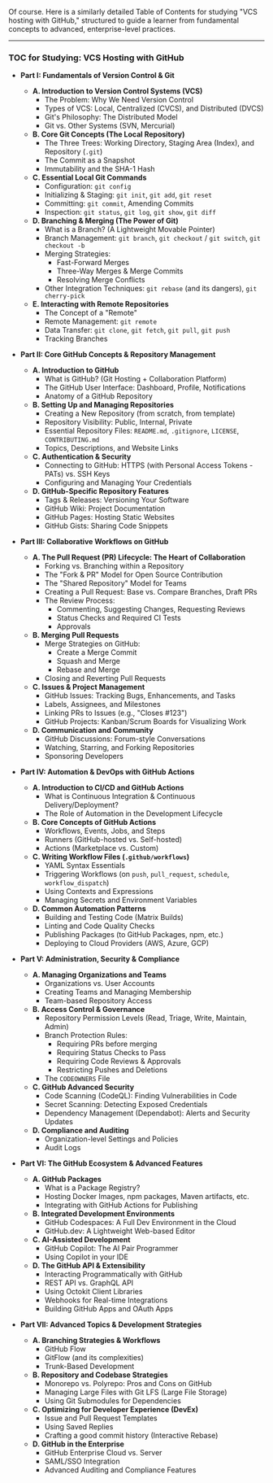 Of course. Here is a similarly detailed Table of Contents for studying "VCS hosting with GitHub," structured to guide a learner from fundamental concepts to advanced, enterprise-level practices.

***

### **TOC for Studying: VCS Hosting with GitHub**

*   **Part I: Fundamentals of Version Control & Git**
    *   **A. Introduction to Version Control Systems (VCS)**
        *   The Problem: Why We Need Version Control
        *   Types of VCS: Local, Centralized (CVCS), and Distributed (DVCS)
        *   Git's Philosophy: The Distributed Model
        *   Git vs. Other Systems (SVN, Mercurial)
    *   **B. Core Git Concepts (The Local Repository)**
        *   The Three Trees: Working Directory, Staging Area (Index), and Repository (`.git`)
        *   The Commit as a Snapshot
        *   Immutability and the SHA-1 Hash
    *   **C. Essential Local Git Commands**
        *   Configuration: `git config`
        *   Initializing & Staging: `git init`, `git add`, `git reset`
        *   Committing: `git commit`, Amending Commits
        *   Inspection: `git status`, `git log`, `git show`, `git diff`
    *   **D. Branching & Merging (The Power of Git)**
        *   What is a Branch? (A Lightweight Movable Pointer)
        *   Branch Management: `git branch`, `git checkout` / `git switch`, `git checkout -b`
        *   Merging Strategies:
            *   Fast-Forward Merges
            *   Three-Way Merges & Merge Commits
            *   Resolving Merge Conflicts
        *   Other Integration Techniques: `git rebase` (and its dangers), `git cherry-pick`
    *   **E. Interacting with Remote Repositories**
        *   The Concept of a "Remote"
        *   Remote Management: `git remote`
        *   Data Transfer: `git clone`, `git fetch`, `git pull`, `git push`
        *   Tracking Branches

*   **Part II: Core GitHub Concepts & Repository Management**
    *   **A. Introduction to GitHub**
        *   What is GitHub? (Git Hosting + Collaboration Platform)
        *   The GitHub User Interface: Dashboard, Profile, Notifications
        *   Anatomy of a GitHub Repository
    *   **B. Setting Up and Managing Repositories**
        *   Creating a New Repository (from scratch, from template)
        *   Repository Visibility: Public, Internal, Private
        *   Essential Repository Files: `README.md`, `.gitignore`, `LICENSE`, `CONTRIBUTING.md`
        *   Topics, Descriptions, and Website Links
    *   **C. Authentication & Security**
        *   Connecting to GitHub: HTTPS (with Personal Access Tokens - PATs) vs. SSH Keys
        *   Configuring and Managing Your Credentials
    *   **D. GitHub-Specific Repository Features**
        *   Tags & Releases: Versioning Your Software
        *   GitHub Wiki: Project Documentation
        *   GitHub Pages: Hosting Static Websites
        *   GitHub Gists: Sharing Code Snippets

*   **Part III: Collaborative Workflows on GitHub**
    *   **A. The Pull Request (PR) Lifecycle: The Heart of Collaboration**
        *   Forking vs. Branching within a Repository
        *   The "Fork & PR" Model for Open Source Contribution
        *   The "Shared Repository" Model for Teams
        *   Creating a Pull Request: Base vs. Compare Branches, Draft PRs
        *   The Review Process:
            *   Commenting, Suggesting Changes, Requesting Reviews
            *   Status Checks and Required CI Tests
            *   Approvals
    *   **B. Merging Pull Requests**
        *   Merge Strategies on GitHub:
            *   Create a Merge Commit
            *   Squash and Merge
            *   Rebase and Merge
        *   Closing and Reverting Pull Requests
    *   **C. Issues & Project Management**
        *   GitHub Issues: Tracking Bugs, Enhancements, and Tasks
        *   Labels, Assignees, and Milestones
        *   Linking PRs to Issues (e.g., "Closes #123")
        *   GitHub Projects: Kanban/Scrum Boards for Visualizing Work
    *   **D. Communication and Community**
        *   GitHub Discussions: Forum-style Conversations
        *   Watching, Starring, and Forking Repositories
        *   Sponsoring Developers

*   **Part IV: Automation & DevOps with GitHub Actions**
    *   **A. Introduction to CI/CD and GitHub Actions**
        *   What is Continuous Integration & Continuous Delivery/Deployment?
        *   The Role of Automation in the Development Lifecycle
    *   **B. Core Concepts of GitHub Actions**
        *   Workflows, Events, Jobs, and Steps
        *   Runners (GitHub-hosted vs. Self-hosted)
        *   Actions (Marketplace vs. Custom)
    *   **C. Writing Workflow Files (`.github/workflows`)**
        *   YAML Syntax Essentials
        *   Triggering Workflows (on `push`, `pull_request`, `schedule`, `workflow_dispatch`)
        *   Using Contexts and Expressions
        *   Managing Secrets and Environment Variables
    *   **D. Common Automation Patterns**
        *   Building and Testing Code (Matrix Builds)
        *   Linting and Code Quality Checks
        *   Publishing Packages (to GitHub Packages, npm, etc.)
        *   Deploying to Cloud Providers (AWS, Azure, GCP)

*   **Part V: Administration, Security & Compliance**
    *   **A. Managing Organizations and Teams**
        *   Organizations vs. User Accounts
        *   Creating Teams and Managing Membership
        *   Team-based Repository Access
    *   **B. Access Control & Governance**
        *   Repository Permission Levels (Read, Triage, Write, Maintain, Admin)
        *   Branch Protection Rules:
            *   Requiring PRs before merging
            *   Requiring Status Checks to Pass
            *   Requiring Code Reviews & Approvals
            *   Restricting Pushes and Deletions
        *   The `CODEOWNERS` File
    *   **C. GitHub Advanced Security**
        *   Code Scanning (CodeQL): Finding Vulnerabilities in Code
        *   Secret Scanning: Detecting Exposed Credentials
        *   Dependency Management (Dependabot): Alerts and Security Updates
    *   **D. Compliance and Auditing**
        *   Organization-level Settings and Policies
        *   Audit Logs

*   **Part VI: The GitHub Ecosystem & Advanced Features**
    *   **A. GitHub Packages**
        *   What is a Package Registry?
        *   Hosting Docker Images, npm packages, Maven artifacts, etc.
        *   Integrating with GitHub Actions for Publishing
    *   **B. Integrated Development Environments**
        *   GitHub Codespaces: A Full Dev Environment in the Cloud
        *   GitHub.dev: A Lightweight Web-based Editor
    *   **C. AI-Assisted Development**
        *   GitHub Copilot: The AI Pair Programmer
        *   Using Copilot in your IDE
    *   **D. The GitHub API & Extensibility**
        *   Interacting Programmatically with GitHub
        *   REST API vs. GraphQL API
        *   Using Octokit Client Libraries
        *   Webhooks for Real-time Integrations
        *   Building GitHub Apps and OAuth Apps

*   **Part VII: Advanced Topics & Development Strategies**
    *   **A. Branching Strategies & Workflows**
        *   GitHub Flow
        *   GitFlow (and its complexities)
        *   Trunk-Based Development
    *   **B. Repository and Codebase Strategies**
        *   Monorepo vs. Polyrepo: Pros and Cons on GitHub
        *   Managing Large Files with Git LFS (Large File Storage)
        *   Using Git Submodules for Dependencies
    *   **C. Optimizing for Developer Experience (DevEx)**
        *   Issue and Pull Request Templates
        *   Using Saved Replies
        *   Crafting a good commit history (Interactive Rebase)
    *   **D. GitHub in the Enterprise**
        *   GitHub Enterprise Cloud vs. Server
        *   SAML/SSO Integration
        *   Advanced Auditing and Compliance Features